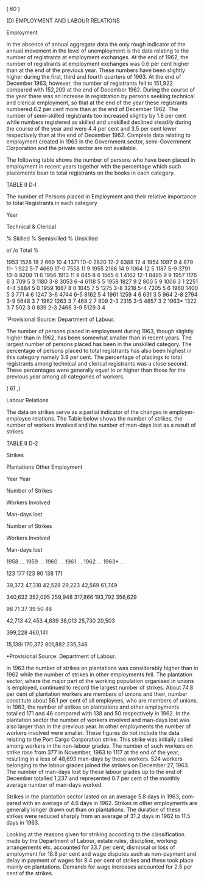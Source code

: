 ( 60 )

(D) EMPLOYMENT AND LABOUR RELATIONS

Employment

In the absence of annual aggregate data the only rough indicator of the annual movement in the level of unemployment is the data relating to the number of regis­trants at employment exchanges. At the end of 1962, the number of registrants at employment exchanges was 0.6 per cent higher than at the end of the previous year. These numbers have been slightly higher during the first, third and fourth quarters of 1963. At the end of December 1963, however, the number of registrants fell to 151,922 compared with 152,209 at the end of December 1962. During the course of the year there was an increase in registration by persons seeking technical and clerical employment, so that at the end of the year these registrants numbered 6.2 per cent more than at the end of December 1962. The number of semi-skilled registrants too increased slightly by 1.8 per cent while numbers registered as skilled and unskilled declined steadily during the course of the year and were 4.4 per cent and 3.5 per cent lower respectively than at the end of December 1962. Complete data relating to employment created in 1963 in the Government sector, semi-Government Corporation and the private sector are not available.

The following table shows the number of persons who have been placed in employment in recent years together with the percentage which such placements bear to total registrants on the books in each category.

TABLE II D-l

The number of Persons placed in Employment and their relative importance to total Registrants in each category

Year

Tech­nical & Cle­rical

% Skilled % Semi­skilled % Un­skilled

o/ /o Total %

1953 1528 18 2 669 10 4 1371 10-0 2820 12-2 6388 12 4 1954 1097 9 4 879 11- 1 922 5-7 4660 17-0 7558 11 9 1955 2166 14 9 1064 12 5 1187 5-9 3791 13-6 8208 11 6 1956 1913 11 9 845 8 6 1565 6 1 4162 12-1 8485 9 9 1957 1176 6 3 709 5 3 1180 3-8 3053 6-4 6118 5 5 1958 1827 9 2 800 5 9 1006 3 1 2251 4-4 5884 5 0 1959 1667 8 0 1045 7 5 1275 3-8 3218 5-4 7205 5 6 1960 1400 5 3 771 4 6 1247 3-6 4744 6-5 8162 5 4 1961 1259 4 6 631 3 5 964 2-8 2794 3-9 5648 3 7 1962 1263 3 7 468 2 7 809 2-3 2315 3-5 4857 3 2 1963* 1322 3 7 502 3 0 839 2-3 2466 3-9 5129 3 4

'Provisional Source: Department of Labour.

The number of persons placed in employment during 1963, though slightly higher than in 1962, has been somewhat smaller than in recent years. The largest number of persons placed has been in the unskilled category. The percentage of persons placed to total registrants has also been highest in this category namely 3.9 per cent. The percentage of placings to total registrants among technical and clerical registrants was a close second. These percentages were generally equal to or higher than those for the previous year among all categories of workers.

( 61 ,)

Labour Relations

The data on strikes serve as a partial indicator of the changes in employer-employee relations. The Table below shows the number of strikes, the number of workers involved and the number of man-days lost as a result of strikes.

TABLE II D-2

Strikes

Plantations Other Employment

Year Year

Number of Strikes

Workers Involved

Man-days lost

Number of Strikes

Workers Involved

Man-days lost

1958 . . 1959 . . 1960 . . 1961 . . 1962 . . 1963* . .

123 177 123 90 138 171

39,372 47,318 42,528 29,223 42,569 61,749

340,632 352,095 259,948 317,866 193,792 356,629

96 71 37 39 50 46

42,713 42,453 4,839 38,013 25,730 20,503

399,228 460,141

15,139i 170,372 801,882 235,346

•Provisional Source: Department of Labour.

In 1963 the number of strikes on plantations was considerably higher than in 1962 while the number of strikes in other employments fell. The plantation sector, where the major part of the working population organised in unions is employed, continued to record the largest number of strikes. About 74.8 per cent of plantation workers are members of unions and their, number constitute about 56.1 per cent of all employees, who are members of unions. In 1963, the number of strikes on plantations and other employments totalled 171 and 46 compared with 138 and 50 respectively in 1962. In the plantation sector the number of workers involved and man-days lost was also larger than in the previous year. In other employments the number of workers involved were smaller. These figures do not include the data relating to the Port Cargo Corporation strike. This strike was initially called among workers in the non-labour grades. The number of such workers on strike rose from 377 in November, 1963 to 1117 at the end of the year, resulting in a loss of 48,693 man-days by these workers. 524 workers belonging to the labour grades joined the strikers on December 27, 1963. The number of man-days lost by these labour grades up to the end of December totalled 1,237 and represented 0.7 per cent of the monthly average number of man-days worked.

Strikes in the plantation sector lasted on an average 5.8 days in 1963, com­pared with an average of 4.6 days in 1962. Strikes in other employments are generally longer drawn out than on plantations. The duration of these strikes were reduced sharply from an average of 31.2 days in 1962 to 11.5 days in 1963.

Looking at the reasons given for striking according to the classification made by the Department of Labour, estate rules, discipline, working arrangements etc. accounted for 33.7 per cent, dismissal or loss of employment for 18.8 per cent and wage disputes such as non-payment and delay in payment of wages for 8.4 per cent of strikes and these took place mainly on plantations. Demands for wage increases accounted for 2.5 per cent of the strikes.